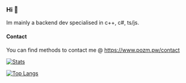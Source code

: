 ### Hi 👋

Im mainly a backend dev specialised in c++, c#, ts/js.

#### Contact
You can find methods to contact me @ https://www.pozm.pw/contact

[![Stats](https://github-readme-stats.vercel.app/api?username=pozm&show_icons=true&count_private=true&theme=radical)]()
  
[![Top Langs](https://github-readme-stats.vercel.app/api/top-langs/?username=pozm&hide=css&layout=compact&theme=radical)]()
